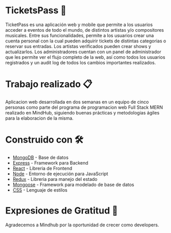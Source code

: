 # TicketsPass 🔖

TicketPass es una aplicación web y mobile que permite a los usuarios acceder a eventos de todo el mundo, de distintos artistas y/o compositores musicales. Entre sus funcionalidades, permite a los usuarios crear una cuenta personal con la cual pueden adquirir tickets de distintas categorias o reservar sus entradas. Los artistas verificados pueden crear shows y actualizarlos. Los administradores cuentan con un panel de administrador que les permite ver el flujo completo de la web, así como todos los usuarios registrados y un audit log de todos los cambios importantes realizados.

# Trabajo realizado 📋

Aplicacion web desarrollada en dos semanas en un equipo de cinco personas como parte del programa de programacion web Full Stack MERN realizado en MindHub, siguiendo buenas prácticas y metodologias ágiles para la elaboracion de la misma.

# Construido con 🛠️
* [MongoDB](https://www.mongodb.com/) - Base de datos
* [Express](https://expressjs.com/es/) - Framework para Backend
* [React](https://reactjs.org/) - Libreria de Frontend
* [Node](https://nodejs.org/es/) - Entorno de ejecución para JavaScript 
* [Redux](https://es.redux.js.org/) - Libreria para manejo del estado
* [Mongoose](https://mongoosejs.com/) - Framework para modelado de base de datos
* [CSS](https://developer.mozilla.org/es/docs/Web/CSS) - Lenguaje de estilos

# Expresiones de Gratitud 🎁
Agradecemos a Mindhub por la oportunidad de crecer como developers.
